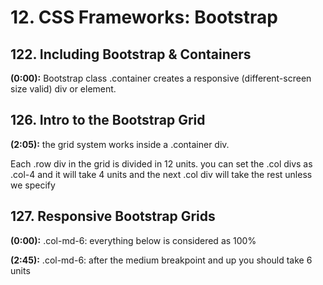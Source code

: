 # 12. CSS Frameworks: Bootstrap

## 122. Including Bootstrap & Containers
**(0:00):** Bootstrap class .container creates a responsive (different-screen size valid) div or element.


## 126. Intro to the Bootstrap Grid
**(2:05):** the grid system works inside a .container div.

Each .row div in the grid is divided in 12 units. you can set the .col divs as .col-4 and it will take 4 units and the next .col div will take the rest unless we specify


## 127. Responsive Bootstrap Grids
**(0:00):** .col-md-6: everything below is considered as 100%

**(2:45):** .col-md-6: after the medium breakpoint and up you should take 6 units


